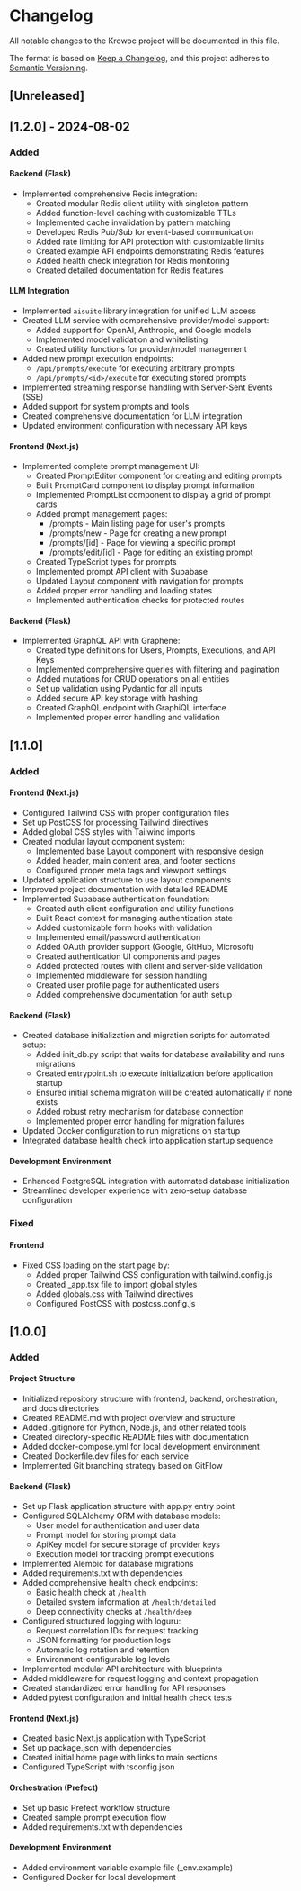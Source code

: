 # Changelog

All notable changes to the Krowoc project will be documented in this file.

The format is based on [Keep a Changelog](https://keepachangelog.com/en/1.0.0/),
and this project adheres to [Semantic Versioning](https://semver.org/spec/v2.0.0.html).

## [Unreleased]

## [1.2.0] - 2024-08-02

### Added

#### Backend (Flask)
- Implemented comprehensive Redis integration:
  - Created modular Redis client utility with singleton pattern
  - Added function-level caching with customizable TTLs
  - Implemented cache invalidation by pattern matching
  - Developed Redis Pub/Sub for event-based communication
  - Added rate limiting for API protection with customizable limits
  - Created example API endpoints demonstrating Redis features
  - Added health check integration for Redis monitoring
  - Created detailed documentation for Redis features

#### LLM Integration
- Implemented `aisuite` library integration for unified LLM access
- Created LLM service with comprehensive provider/model support:
  - Added support for OpenAI, Anthropic, and Google models
  - Implemented model validation and whitelisting
  - Created utility functions for provider/model management
- Added new prompt execution endpoints:
  - `/api/prompts/execute` for executing arbitrary prompts
  - `/api/prompts/<id>/execute` for executing stored prompts
- Implemented streaming response handling with Server-Sent Events (SSE)
- Added support for system prompts and tools
- Created comprehensive documentation for LLM integration
- Updated environment configuration with necessary API keys

#### Frontend (Next.js)
- Implemented complete prompt management UI:
  - Created PromptEditor component for creating and editing prompts
  - Built PromptCard component to display prompt information
  - Implemented PromptList component to display a grid of prompt cards
  - Added prompt management pages:
    - /prompts - Main listing page for user's prompts
    - /prompts/new - Page for creating a new prompt
    - /prompts/[id] - Page for viewing a specific prompt
    - /prompts/edit/[id] - Page for editing an existing prompt
  - Created TypeScript types for prompts
  - Implemented prompt API client with Supabase
  - Updated Layout component with navigation for prompts
  - Added proper error handling and loading states
  - Implemented authentication checks for protected routes

#### Backend (Flask)
- Implemented GraphQL API with Graphene:
  - Created type definitions for Users, Prompts, Executions, and API Keys
  - Implemented comprehensive queries with filtering and pagination
  - Added mutations for CRUD operations on all entities
  - Set up validation using Pydantic for all inputs
  - Added secure API key storage with hashing
  - Created GraphQL endpoint with GraphiQL interface
  - Implemented proper error handling and validation

## [1.1.0]

### Added

#### Frontend (Next.js)
- Configured Tailwind CSS with proper configuration files
- Set up PostCSS for processing Tailwind directives
- Added global CSS styles with Tailwind imports
- Created modular layout component system:
  - Implemented base Layout component with responsive design
  - Added header, main content area, and footer sections
  - Configured proper meta tags and viewport settings
- Updated application structure to use layout components
- Improved project documentation with detailed README
- Implemented Supabase authentication foundation:
  - Created auth client configuration and utility functions
  - Built React context for managing authentication state
  - Added customizable form hooks with validation
  - Implemented email/password authentication
  - Added OAuth provider support (Google, GitHub, Microsoft)
  - Created authentication UI components and pages
  - Added protected routes with client and server-side validation
  - Implemented middleware for session handling
  - Created user profile page for authenticated users
  - Added comprehensive documentation for auth setup

#### Backend (Flask)
- Created database initialization and migration scripts for automated setup:
  - Added init_db.py script that waits for database availability and runs migrations
  - Created entrypoint.sh to execute initialization before application startup
  - Ensured initial schema migration will be created automatically if none exists
  - Added robust retry mechanism for database connection
  - Implemented proper error handling for migration failures
- Updated Docker configuration to run migrations on startup
- Integrated database health check into application startup sequence

#### Development Environment
- Enhanced PostgreSQL integration with automated database initialization
- Streamlined developer experience with zero-setup database configuration

### Fixed

#### Frontend
- Fixed CSS loading on the start page by:
  - Added proper Tailwind CSS configuration with tailwind.config.js
  - Created _app.tsx file to import global styles
  - Added globals.css with Tailwind directives
  - Configured PostCSS with postcss.config.js

## [1.0.0]

### Added

#### Project Structure
- Initialized repository structure with frontend, backend, orchestration, and docs directories
- Created README.md with project overview and structure
- Added .gitignore for Python, Node.js, and other related tools
- Created directory-specific README files with documentation
- Added docker-compose.yml for local development environment
- Created Dockerfile.dev files for each service
- Implemented Git branching strategy based on GitFlow

#### Backend (Flask)
- Set up Flask application structure with app.py entry point
- Configured SQLAlchemy ORM with database models:
  - User model for authentication and user data
  - Prompt model for storing prompt data
  - ApiKey model for secure storage of provider keys
  - Execution model for tracking prompt executions
- Implemented Alembic for database migrations
- Added requirements.txt with dependencies
- Added comprehensive health check endpoints:
  - Basic health check at `/health`
  - Detailed system information at `/health/detailed`
  - Deep connectivity checks at `/health/deep`
- Configured structured logging with loguru:
  - Request correlation IDs for request tracking
  - JSON formatting for production logs
  - Automatic log rotation and retention
  - Environment-configurable log levels
- Implemented modular API architecture with blueprints
- Added middleware for request logging and context propagation
- Created standardized error handling for API responses
- Added pytest configuration and initial health check tests

#### Frontend (Next.js)
- Created basic Next.js application with TypeScript
- Set up package.json with dependencies
- Created initial home page with links to main sections
- Configured TypeScript with tsconfig.json

#### Orchestration (Prefect)
- Set up basic Prefect workflow structure
- Created sample prompt execution flow
- Added requirements.txt with dependencies

#### Development Environment
- Added environment variable example file (_env.example)
- Configured Docker for local development

